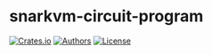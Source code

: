 # snarkvm-circuit-program

[![Crates.io](https://img.shields.io/crates/v/snarkvm-circuit-program.svg?color=neon)](https://crates.io/crates/snarkvm-circuit-program)
[![Authors](https://img.shields.io/badge/authors-Aleo-orange.svg)](https://aleo.org)
[![License](https://img.shields.io/badge/License-Apache%202.0-blue.svg)](./LICENSE.md)
